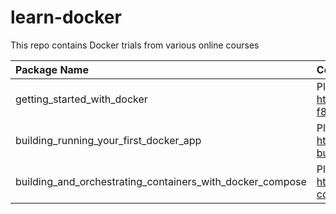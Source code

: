# learn-docker
This repo contains Docker trials from various online courses

| Package Name                                              | Course Link                                                                          |
|:----------------------------------------------------------|:-------------------------------------------------------------------------------------|
| getting_started_with_docker                               | PluralSight - https://app.pluralsight.com/library/courses/9722652c-f8d2-4638-b90d-f3d98f9b2949         |
| building_running_your_first_docker_app                    | PluralSight - https://app.pluralsight.com/library/courses/docker-building-running-first-app |
 | building_and_orchestrating_containers_with_docker_compose | PluralSight - https://app.pluralsight.com/library/courses/docker-compose-building-orchestrating-containers |





